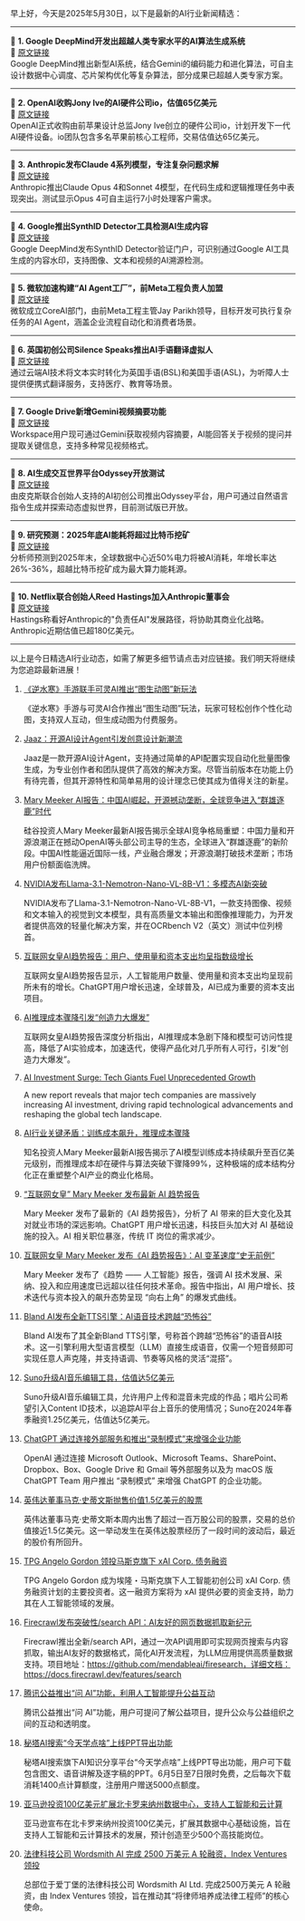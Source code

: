 早上好，今天是2025年5月30日，以下是最新的AI行业新闻精选：

---

📌 **1. Google DeepMind开发出超越人类专家水平的AI算法生成系统**  
🔗 [原文链接](https://www.wired.com/story/google-deepminds-ai-agent-dreams-up-algorithms-beyond-human-expertise/)  
Google DeepMind推出新型AI系统，结合Gemini的编码能力和进化算法，可自主设计数据中心调度、芯片架构优化等复杂算法，部分成果已超越人类专家方案。

---

📌 **2. OpenAI收购Jony Ive的AI硬件公司io，估值65亿美元**  
🔗 [原文链接](https://www.theverge.com/news/671838/openai-jony-ive-ai-hardware-apple)  
OpenAI正式收购由前苹果设计总监Jony Ive创立的硬件公司io，计划开发下一代AI硬件设备。io团队包含多名苹果前核心工程师，交易估值达65亿美元。

---

📌 **3. Anthropic发布Claude 4系列模型，专注复杂问题求解**  
🔗 [原文链接](https://www.theverge.com/news/672705/anthropic-claude-4-ai-ous-sonnet-availability)  
Anthropic推出Claude Opus 4和Sonnet 4模型，在代码生成和逻辑推理任务中表现突出。测试显示Opus 4可自主运行7小时处理客户需求。

---

📌 **4. Google推出SynthID Detector工具检测AI生成内容**  
🔗 [原文链接](https://www.theverge.com/news/672013/google-synthid-detector-ai-generated-content-watermark-i-o-2025)  
Google DeepMind发布SynthID Detector验证门户，可识别通过Google AI工具生成的内容水印，支持图像、文本和视频的AI溯源检测。

---

📌 **5. 微软加速构建“AI Agent工厂”，前Meta工程负责人加盟**  
🔗 [原文链接](https://www.theverge.com/notepad-microsoft-newsletter/672598/microsoft-ai-agent-factory-jay-parikh-interview)  
微软成立CoreAI部门，由前Meta工程主管Jay Parikh领导，目标开发可执行复杂任务的AI Agent，涵盖企业流程自动化和消费者场景。

---

📌 **6. 英国初创公司Silence Speaks推出AI手语翻译虚拟人**  
🔗 [原文链接](https://www.wired.com/story/silence-speaks-deaf-ai-signing/)  
通过云端AI技术将文本实时转化为英国手语(BSL)和美国手语(ASL)，为听障人士提供便携式翻译服务，支持医疗、教育等场景。

---

📌 **7. Google Drive新增Gemini视频摘要功能**  
🔗 [原文链接](https://www.theverge.com/news/676245/google-drive-gemini-video-summary-feature)  
Workspace用户现可通过Gemini获取视频内容摘要，AI能回答关于视频的提问并提取关键信息，支持多种常见视频格式。

---

📌 **8. AI生成交互世界平台Odyssey开放测试**  
🔗 [原文链接](https://www.theverge.com/ai-artificial-intelligence/675395/odyssey-ai-generated-interactive-video-holodeck)  
由皮克斯联合创始人支持的AI初创公司推出Odyssey平台，用户可通过自然语言指令生成并探索动态虚拟世界，目前测试版已开放。

---

📌 **9. 研究预测：2025年底AI能耗将超过比特币挖矿**  
🔗 [原文链接](https://www.theverge.com/climate-change/676528/ai-data-center-energy-forecast-bitcoin-mining)  
分析师预测到2025年末，全球数据中心近50%电力将被AI消耗，年增长率达26%-36%，超越比特币挖矿成为最大算力能耗源。

---

📌 **10. Netflix联合创始人Reed Hastings加入Anthropic董事会**  
🔗 [原文链接](https://www.theverge.com/news/675750/netflix-co-founder-reed-hastings-anthropic-board-of-directors)  
Hastings称看好Anthropic的"负责任AI"发展路径，将协助其商业化战略。Anthropic近期估值已超180亿美元。

---

以上是今日精选AI行业动态，如需了解更多细节请点击对应链接。我们明天将继续为您追踪最新进展！

1. [《逆水寒》手游联手可灵AI推出“图生动图”新玩法](https://www.chinaz.com/2025/0605/6388473368297009187838113.shtml)

    《逆水寒》手游与可灵AI合作推出“图生动图”玩法，玩家可轻松创作个性化动图，支持双人互动，但生成动图为付费服务。


2. [Jaaz：开源AI设计Agent引发创意设计新潮流](https://github.com/11cafe/jaaz)

    Jaaz是一款开源AI设计Agent，支持通过简单的API配置实现自动化批量图像生成，为专业创作者和团队提供了高效的解决方案。尽管当前版本在功能上仍有待完善，但其开源特性和简单易用的设计理念已使其成为值得关注的新星。


3. [Mary Meeker AI报告：中国AI崛起，开源撼动垄断，全球竞争进入“群雄逐鹿”时代](https://www.chinaz.com/2025/0605/163844.shtml)

    硅谷投资人Mary Meeker最新AI报告揭示全球AI竞争格局重塑：中国力量和开源浪潮正在撼动OpenAI等头部公司主导的生态，全球进入“群雄逐鹿”的新阶段。中国AI性能逼近国际一线，产业融合爆发；开源浪潮打破技术垄断；市场用户份额面临洗牌。


4. [NVIDIA发布Llama-3.1-Nemotron-Nano-VL-8B-V1：多模态AI新突破](https://huggingface.co/nvidia/Llama-3.1-Nemotron-Nano-VL-8B-V1)

    NVIDIA发布了Llama-3.1-Nemotron-Nano-VL-8B-V1，一款支持图像、视频和文本输入的视觉到文本模型，具有高质量文本输出和图像推理能力，为开发者提供高效的轻量化解决方案，并在OCRbench V2（英文）测试中位列榜首。


5. [互联网女皇AI趋势报告：用户、使用量和资本支出均呈指数级增长](https://www.chinaz.com/2025/0605/6388473080884010509792702.shtml)

    互联网女皇AI趋势报告显示，人工智能用户数量、使用量和资本支出均呈现前所未有的增长。ChatGPT用户增长迅速，全球普及，AI已成为重要的资本支出项目。


6. [AI推理成本骤降引发“创造力大爆发”](https://www.chinaz.com/2025/0605/6388473065869008573204008.shtml)

    互联网女皇AI趋势报告深度分析指出，AI推理成本急剧下降和模型可访问性提高，降低了AI实验成本，加速迭代，使得产品化对几乎所有人可行，引发“创造力大爆发”。


7. [AI Investment Surge: Tech Giants Fuel Unprecedented Growth](https://upload.chinaz.com/2025/0605/6388473019076916577548723.png)

    A new report reveals that major tech companies are massively increasing AI investment, driving rapid technological advancements and reshaping the global tech landscape.


8. [AI行业关键矛盾：训练成本飙升，推理成本骤降](https://www.chinaz.com/2024/0605/1622108.shtml)

    知名投资人Mary Meeker最新AI报告揭示了AI模型训练成本持续飙升至百亿美元级别，而推理成本却在硬件与算法突破下骤降99%，这种极端的成本结构分化正在重塑整个AI产业的商业化格局。


9. [“互联网女皇” Mary Meeker 发布最新 AI 趋势报告](https://upload.chinaz.com/2025/0605/6388472982844956419434646.png)

    Mary Meeker 发布了最新的《AI 趋势报告》，分析了 AI 带来的巨大变化及其对就业市场的深远影响。ChatGPT 用户增长迅速，科技巨头加大对 AI 基础设施的投入。AI 相关职位暴涨，传统 IT 岗位的需求减少。


10. [互联网女皇 Mary Meeker 发布《AI 趋势报告》：AI 变革速度“史无前例”](https://www.chinaz.com/2025/0605/1613644.shtml)

    Mary Meeker 发布了《趋势 —— 人工智能》报告，强调 AI 技术发展、采纳、投入和应用速度已远超以往任何技术革命。报告中指出，AI 用户增长、技术迭代与资本投入的飙升态势呈现 “向右上角” 的爆发式曲线。


11. [Bland AI发布全新TTS引擎：AI语音技术跨越“恐怖谷”](https://bland.com/enterprise)

    Bland AI发布了其全新Bland TTS引擎，号称首个跨越“恐怖谷”的语音AI技术。这一引擎利用大型语言模型（LLM）直接生成语音，仅需一个短音频即可实现任意人声克隆，并支持语调、节奏等风格的灵活“混搭”。


12. [Suno升级AI音乐编辑工具，估值达5亿美元](https://pic.chinaz.com/picmap/202406061628284261_1.jpg)

    Suno升级AI音乐编辑工具，允许用户上传和混音未完成的作品；唱片公司希望引入Content ID技术，以追踪AI平台上音乐的使用情况；Suno在2024年春季融资1.25亿美元，估值达5亿美元。


13. [ChatGPT 通过连接外部服务和推出“录制模式”来增强企业功能](https://pic.chinaz.com/picmap/202412271704353969_1.jpg)

    OpenAI 通过连接 Microsoft Outlook、Microsoft Teams、SharePoint、Dropbox、Box、Google Drive 和 Gmail 等外部服务以及为 macOS 版 ChatGPT Team 用户推出 “录制模式” 来增强 ChatGPT 的企业功能。


14. [英伟达董事马克·史蒂文斯抛售价值1.5亿美元的股票]()

    英伟达董事马克·史蒂文斯本周内出售了超过一百万股公司的股票，交易的总价值接近1.5亿美元。这一举动发生在英伟达股票经历了一段时间的波动后，最近的股价有所回升。


15. [TPG Angelo Gordon 领投马斯克旗下 xAI Corp. 债务融资](https://www.chinaz.com/2024/0520/1594073.shtml)

    TPG Angelo Gordon 成为埃隆・马斯克旗下人工智能初创公司 xAI Corp. 债务融资计划的主要投资者。这一融资方案将为 xAI 提供必要的资金支持，助力其在人工智能领域的发展。


16. [Firecrawl发布突破性/search API：AI友好的网页数据抓取新纪元](https://github.com/mendableai/firesearch)

    Firecrawl推出全新/search API，通过一次API调用即可实现网页搜索与内容抓取，输出AI友好的数据格式，简化AI开发流程，为LLM应用提供高质量数据支持。项目地址：https://github.com/mendableai/firesearch，详细文档：https://docs.firecrawl.dev/features/search


17. [腾讯公益推出“问 AI”功能，利用人工智能提升公益互动]()

    腾讯公益推出“问 AI”功能，用户可提问了解公益项目，提升公众与公益组织之间的互动和透明度。


18. [秘塔AI搜索“今天学点啥”上线PPT导出功能](https://metaso.cn/study)

    秘塔AI搜索旗下AI知识分享平台“今天学点啥”上线PPT导出功能，用户可下载包含图文、语音讲解及逐字稿的PPT。6月5日至7日限时免费，之后每次下载消耗1400点计算额度，注册用户赠送5000点额度。


19. [亚马逊投资100亿美元扩展北卡罗来纳州数据中心，支持人工智能和云计算]()

    亚马逊宣布在北卡罗来纳州投资100亿美元，扩展其数据中心基础设施，旨在支持人工智能和云计算技术的发展，预计创造至少500个高技能岗位。


20. [法律科技公司 Wordsmith AI 完成 2500 万美元 A 轮融资，Index Ventures 领投](https://www.chinaz.com/2024/0228/1596161.shtml)

    总部位于爱丁堡的法律科技公司 Wordsmith AI Ltd. 完成2500万美元 A 轮融资，由 Index Ventures 领投，旨在推动其“将律师培养成法律工程师”的核心使命。


